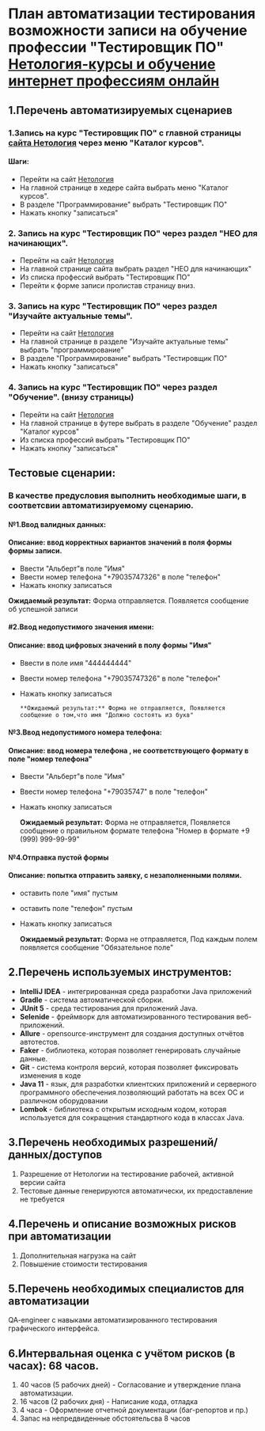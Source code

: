 # План автоматизации тестирования возможности записи на обучение профессии "Тестировщик ПО" [Нетология-курсы  и обучение интернет профессиям онлайн](https://netology.ru/#/)

## 1.Перечень автоматизируемых сценариев
### 1.Запись на курс "Тестировщик ПО" с главной страницы [сайта Нетология](https://netology.ru/#/) через меню "Каталог курсов".
#### Шаги:
*  Перейти на сайт [Нетология](https://netology.ru/#/)
*  На главной странице в хедере сайта выбрать меню "Каталог курсов". 
*  В разделе "Программирование" выбрать  "Тестировщик ПО"
*  Нажать кнопку "записаться"
### 2. Запись на курс "Тестировщик ПО" через раздел "НЕО для начинающих".
*  Перейти на сайт [Нетология](https://netology.ru/#/)
*  На главной странице сайта выбрать раздел "НЕО для начинающих"
*  Из списка профессий выбрать "Тестировщик ПО"
*  Перейти к форме записи  пролистав страницу вниз.

### 3. Запись на курс "Тестировщик ПО" через раздел  "Изучайте актуальные темы".
*  Перейти на сайт [Нетология](https://netology.ru/#/)
*  На главной странице в  разделе  "Изучайте актуальные темы" выбрать "программирование"
*  В разделе "Программирование" выбрать  "Тестировщик ПО"
*  Нажать кнопку "записаться"

### 4. Запись на курс "Тестировщик ПО" через раздел  "Обучение". (внизу страницы)
*  Перейти на сайт [Нетология](https://netology.ru/#/)
*  На главной странице в  футере   выбрать в разделе "Обучение" раздел "Каталог курсов"
*  Из списка профессий выбрать "Тестировщик ПО"
*  Нажать кнопку "записаться"


## Тестовые сценарии:
 ### В качестве предусловия выполнить необходимые шаги, в соответсвии автоматизируемому сценарию.

#### №1.Ввод валидных данных: 
#### Описание: ввод корректных вариантов значений в поля формы формы записи.
* Ввести "Альберт"в поле "Имя"
* Ввести номер телефона "+79035747326" в поле "телефон"
* Нажать кнопку записаться

**Ожидаемый результат:** Форма отправляется. Появляется сообщение об успешной записи

#### #2.Ввод недопустимого значения  имени:  
#### Описание: ввод цифровых значений в полу формы "Имя"
* Ввести в поле имя "444444444"
* Ввести номер телефона "+79035747326" в поле "телефон"
* Нажать кнопку записаться
    
      **Ожидаемый результат:** Форма не отправляется, Появляется сообщение о том,что имя "Должно состоять из букв"

#### №3.Ввод недопустимого номера телефона:
#### Описание: ввод номера телефона , не соответствующего формату в поле "номер телефона"
* Ввести "Альберт"в поле "Имя"
* Ввести номер телефона "+79035747" в поле "телефон"
* Нажать кнопку записаться

  **Ожидаемый результат:** Форма не отправляется, Появляется сообщение о правильном формате телефона "Номер в формате +9 (999) 999-99-99"


#### №4.Отправка пустой формы 
#### Описание: попытка отправить заявку, с незаполненными полями.
* оставить поле "имя" пустым
* оставить поле "телефон" пустым
* Нажать кнопку записаться

   **Ожидаемый результат:** Форма не отправляется, Под каждым полем появляется сообщение "Обязательное поле"

## 2.Перечень используемых инструментов:
* **IntelliJ IDEA** - интегрированная среда разработки Java приложений
* **Gradle** - система автоматической сборки.
* **JUnit 5** -  среда тестирования для приложений Java.
* **Selenide** - фреймворк для автоматизированного тестирования веб-приложений.
* **Allure** - opensource-инструмент для создания доступных отчётов автотестов.
* **Faker** - библиотека, которая позволяет генерировать случайные данные.
* **Git** -  система контроля версий,  которая позволяет  фиксировать изменения в коде
* **Java 11** - язык, для разработки клиентских приложений и серверного программного обеспечения.позволяющий работать на всех ОС и различном оборудовании 
* **Lombok** - библиотека с открытым исходным кодом, которая используется для сокращения стандартного кода в классах Java.

## 3.Перечень необходимых разрешений/данных/доступов
1. Разрешение от Нетологии на тестирование рабочей, активной версии сайта
2. Тестовые данные генерируются автоматически, их предоставление не требуется

## 4.Перечень и описание возможных рисков при автоматизации
1. Дополнительная нагрузка на сайт
2. Повышение стоимости тестирования

## 5.Перечень необходимых специалистов для автоматизации
QA-engineer с навыками автоматизированного тестирования графического интерфейса.

## 6.Интервальная оценка с учётом рисков (в часах): 68 часов.
1. 40 часов (5 рабочих дней) - Согласование и утверждение плана автоматизации.
2. 16 часов (2 рабочих дня) - Написание кода, отладка 
3. 4 часа - Оформление отчетной документации (баг-репортов и пр.)
4. Запас на непредвиденные обстоятельсва 8 часов